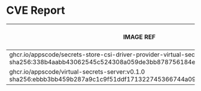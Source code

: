 # CVE Report
|                                                                      IMAGE REF                                                                       |      OS       | CRITICAL<BR>(OS, OTHER) | HIGH<BR>(OS, OTHER) | MEDIUM<BR>(OS, OTHER) | LOW<BR>(OS, OTHER) | UNKNOWN<BR>(OS, OTHER) |
|------------------------------------------------------------------------------------------------------------------------------------------------------|---------------|-------------------------|---------------------|-----------------------|--------------------|------------------------|
| ghcr.io/appscode/secrets-store-csi-driver-provider-virtual-secrets:v0.0.1<br>sha256:338b4aabb43062545c524308a059de3bb878756184e7afb03af4880c6f59d13c | alpine 3.21.3 | 0, 0                    | 0, 6                | 0, 7                  | 0, 0               | 0, 0                   |
| ghcr.io/appscode/virtual-secrets-server:v0.1.0<br>sha256:ebbb3bb459b287a9c1c9f51ddf171322745366744a092ab77d0a785ef49bc9c2                            | alpine 3.22.1 | 0, 0                    | 0, 2                | 0, 1                  | 0, 0               | 0, 0                   |
